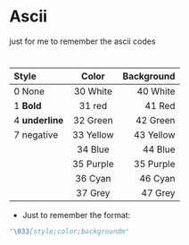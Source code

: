 # Ascii
just for me to remember the ascii codes
#
|   Style     |  Color     |   Background  |
| :---        | :---:      |          ---: |
|  0 None     | 30 White   |  40 White             |
|  1 **Bold** | 31 red     |  41 Red
|  4 __underline__ | 32 Green | 42 Green
|  7 negative | 33 Yellow | 43 Yellow
| | 34 Blue | 44 Blue
| | 35 Purple | 35 Purple 
| | 36 Cyan | 46 Cyan
| | 37 Grey | 47 Grey

* Just to remember the format: 
```py
"\033[style;color;backgroundm"
```
